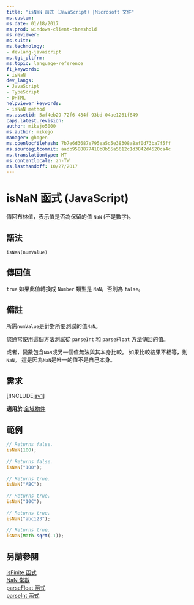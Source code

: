 ```yaml
---
title: "isNaN 函式 (JavaScript) |Microsoft 文件"
ms.custom: 
ms.date: 01/18/2017
ms.prod: windows-client-threshold
ms.reviewer: 
ms.suite: 
ms.technology:
- devlang-javascript
ms.tgt_pltfrm: 
ms.topic: language-reference
f1_keywords:
- isNaN
dev_langs:
- JavaScript
- TypeScript
- DHTML
helpviewer_keywords:
- isNaN method
ms.assetid: 5af4eb29-72f6-484f-93bd-04ae1261f849
caps.latest.revision: 
author: mikejo5000
ms.author: mikejo
manager: ghogen
ms.openlocfilehash: 7b7e6d3687e795ea5d5e38308a8af0d73ba7f5ff
ms.sourcegitcommit: aadb9588877418b8b55a5612c1d3842d4520ca4c
ms.translationtype: MT
ms.contentlocale: zh-TW
ms.lasthandoff: 10/27/2017
---
```

# <a name="isnan-function-javascript"></a>isNaN 函式 (JavaScript)
傳回布林值，表示值是否為保留的值 `NaN` (不是數字)。  
  
## <a name="syntax"></a>語法  
  
```  
isNaN(numValue)   
```  
  
## <a name="return-value"></a>傳回值  
 `true` 如果此值轉換成 `Number` 類型是 `NaN`，否則為 `false`。  
  
## <a name="remarks"></a>備註  
 所需`numValue`是針對所要測試的值`NaN`。  
  
 您通常使用這個方法測試從 `parseInt` 和 `parseFloat` 方法傳回的值。  
  
 或者，變數包含`NaN`或另一個值無法與其本身比較。 如果比較結果不相等，則`NaN`。 這是因為`NaN`是唯一的值不是自己本身。  
  
## <a name="requirements"></a>需求  
 [!INCLUDE[jsv1](../../javascript/misc/includes/jsv1-md.md)]  
  
 **適用於**:[全域物件](../../javascript/reference/global-object-javascript.md)  
  
## <a name="example"></a>範例  
  
```JavaScript  
// Returns false.  
isNaN(100);  
  
// Returns false.  
isNaN("100");  
  
// Returns true.  
isNaN("ABC");  
  
// Returns true.  
isNaN("10C");  
  
// Returns true.  
isNaN("abc123");  
  
// Returns true.  
isNaN(Math.sqrt(-1));           
```  
  
## <a name="see-also"></a>另請參閱  
 [isFinite 函式](../../javascript/reference/isfinite-function-javascript.md)   
 [NaN 常數](../../javascript/reference/nan-constant-javascript.md)   
 [parseFloat 函式](../../javascript/reference/parsefloat-function-javascript.md)   
 [parseInt 函式](../../javascript/reference/parseint-function-javascript.md)
